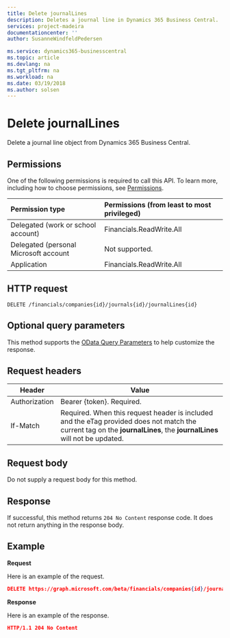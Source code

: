 ```yaml
---
title: Delete journalLines 
description: Deletes a journal line in Dynamics 365 Business Central.
services: project-madeira
documentationcenter: ''
author: SusanneWindfeldPedersen

ms.service: dynamics365-businesscentral
ms.topic: article
ms.devlang: na
ms.tgt_pltfrm: na
ms.workload: na
ms.date: 03/19/2018
ms.author: solsen
---
```


# Delete journalLines
Delete a journal line object from Dynamics 365 Business Central.

## Permissions
One of the following permissions is required to call this API. To learn more, including how to choose permissions, see [Permissions](../concepts/permissions_reference.md).

|Permission type |Permissions (from least to most privileged)|
|:---------------|:------------------------------------------|
|Delegated (work or school account)|Financials.ReadWrite.All |
|Delegated (personal Microsoft account|Not supported.|
|Application|Financials.ReadWrite.All|

## HTTP request
```
DELETE /financials/companies{id}/journals{id}/journalLines{id}
```

## Optional query parameters
This method supports the [OData Query Parameters](../../../concepts/query_parameters.md) to help customize the response.

## Request headers
|Header          |Value                     |
|----------------|--------------------------|
|Authorization   |Bearer {token}. Required. |
|If-Match        |Required. When this request header is included and the eTag provided does not match the current tag on the **journalLines**, the **journalLines** will not be updated. |

## Request body

Do not supply a request body for this method.

## Response

If successful, this method returns ```204 No Content``` response code. It does not return anything in the response body.

## Example

**Request**

Here is an example of the request.

```json
DELETE https://graph.microsoft.com/beta/financials/companies{id}/journals{id}/journalLines{id}
```

**Response** 

Here is an example of the response. 

```json
HTTP/1.1 204 No Content
```

